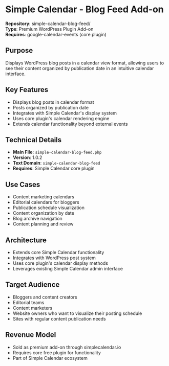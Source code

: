# Simple Calendar - Blog Feed Add-on

**Repository**: simple-calendar-blog-feed/  
**Type**: Premium WordPress Plugin Add-on  
**Requires**: google-calendar-events (core plugin)

## Purpose

Displays WordPress blog posts in a calendar view format, allowing users to see their content organized by publication date in an intuitive calendar interface.

## Key Features

- Displays blog posts in calendar format
- Posts organized by publication date
- Integrates with Simple Calendar's display system
- Uses core plugin's calendar rendering engine
- Extends calendar functionality beyond external events

## Technical Details

- **Main File**: `simple-calendar-blog-feed.php`
- **Version**: 1.0.2
- **Text Domain**: `simple-calendar-blog-feed`
- **Requires**: Simple Calendar core plugin

## Use Cases

- Content marketing calendars
- Editorial calendars for bloggers
- Publication schedule visualization
- Content organization by date
- Blog archive navigation
- Content planning and review

## Architecture

- Extends core Simple Calendar functionality
- Integrates with WordPress post system
- Uses core plugin's calendar display methods
- Leverages existing Simple Calendar admin interface

## Target Audience

- Bloggers and content creators
- Editorial teams
- Content marketers
- Website owners who want to visualize their posting schedule
- Sites with regular content publication needs

## Revenue Model

- Sold as premium add-on through simplecalendar.io
- Requires core free plugin for functionality
- Part of Simple Calendar ecosystem